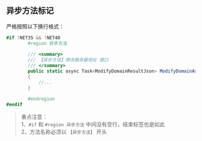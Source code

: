## 异步方法标记

严格按照以下换行格式：

``` C#
#if !NET35 && !NET40
        #region 异步方法
        
        /// <summary>
        /// 【异步方法】修改服务器地址 接口
        /// </summary>
        public static async Task<ModifyDomainResultJson> ModifyDomainAsync()
        {
            //...
        }
        
        #endregion
#endif

```

> 重点注意：<br>
> 1、`#if` 和 `#region 异步方法` 中间没有空行，结束标签也是如此<br>
> 2、方法名称必须以 `【异步方法】` 开头
